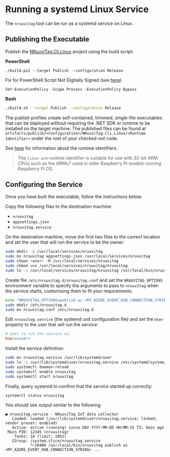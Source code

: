﻿# Running a systemd Linux Service

The `nruuvitag` tool can be run as a systemd service on Linux.


## Publishing the Executable

Publish the [NRuuviTag.Cli.Linux](/src/NRuuviTag.Cli.Linux) project using the build script:

**PowerShell**

```pwsh
./build.ps1 --target Publish --configuration Release
``` 

Fix for PowerShell Script Not Digitally Signed (see [here](https://caiomsouza.medium.com/fix-for-powershell-script-not-digitally-signed-69f0ed518715))
```pwsh
Set-ExecutionPolicy -Scope Process -ExecutionPolicy Bypass
```

**Bash**

```sh
./build.sh --target Publish --configuration Release
``` 

The publish profiles create self-contained, trimmed, single-file executables that can be deployed without requiring the .NET SDK or runtime to be installed on the target machine. The published files can be found at `artifacts/publish/<Configuration>/NRuuviTag.Cli.Linux/<Runtime Identifier>` under the root of your checked-out code.

See [here](https://docs.microsoft.com/en-us/dotnet/core/rid-catalog#linux-rids) for information about the runtime identifiers.

> The `linux-arm` runtime identifier is suitable for use with 32-bit ARM CPUs such as the ARMv7 used in older Raspberry Pi models running Raspberry Pi OS.


## Configuring the Service

Once you have built the executable, follow the instructions below.

Copy the following files to the destination machine:

- `nruuvitag`
- `appsettings.json`
- `nruuvitag.service`

On the destination machine, move the first two files to the correct location and set the user that will run the service to be the owner:

```sh
sudo mkdir -p /usr/local/services/nruuvitag
sudo mv nruuvitag appsettings.json /usr/local/services/nruuvitag
sudo chown <user> -R /usr/local/services/nruuvitag
sudo chmod u+x /usr/local/services/nruuvitag/nruuvitag
sudo ln -s /usr/local/services/nruuvitag/nruuvitag /usr/local/bin/nruuvitag
```

Create file `/etc/nruuvitag.d/nruuvitag.conf` and set the `NRUUVITAG_OPTIONS` environment variable to specify the arguments to pass to `nruuvitag` when the service starts, customising them to fit your requirements:

```sh
echo "NRUUVITAG_OPTIONS=publish az <MY_AZURE_EVENT_HUB_CONNECTION_STRING> <MY_EVENT_HUB_NAME>" > nruuvitag.conf
sudo mkdir /etc/nruuvitag.d
sudo mv nruuvitag.conf /etc/nruuvitag.d
```

Edit `nruuvitag.service` (the systemd unit configuration file) and set the `User` property to the user that will run the service:

```ini
# User to run the service as.
User=<user>
```

Install the service definition:

```sh
sudo mv nruuvitag.service /usr/lib/systemd/user
sudo ln -s /usr/lib/systemd/user/nruuvitag.service /etc/systemd/system/nruuvitag.service
sudo systemctl daemon-reload
sudo systemctl enable nruuvitag
sudo systemctl start nruuvitag
```

Finally, query systemd to confirm that the service started up correctly:

```sh
systemctl status nruuvitag
```  

You should see output similar to the following:

```
● nruuvitag.service - NRuuviTag IoT data collector
   Loaded: loaded (/usr/lib/systemd/user/nruuvitag.service; linked; vendor preset: enabled)
   Active: active (running) since DAY YYYY-MM-DD HH:MM:SS TZ; Xmin ago
 Main PID: 12345 (nruuvitag)
    Tasks: 18 (limit: 2062)
   CGroup: /system.slice/nruuvitag.service
           └─20406 /usr/local/bin/nruuvitag publish az <MY_AZURE_EVENT_HUB_CONNECTION_STRING> ...
```
